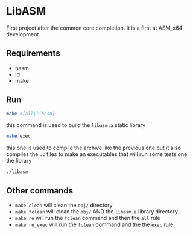 # LibASM

First project after the common core completion. It is a first at ASM_x64 development.

## Requirements

 - nasm
 - ld
 - make

 ## Run

```bash
make #[all|libasm]
```

this command is used to build the `libasm.a` static library

```bash
make exec
```

this one is used to compile the archive like the previous one but it also compiles the `.c` files to make an executables that will run some tests one the library

```bash
./libasm
```

## Other commands

 - `make clean` will clean the `obj/` directory
 - `make fclean` will clean the `obj/` AND the `libasm.a` library directory
 - `make re` will run the `fclean` command and then the `all` rule
 - `make re_exec` will run the `fclean` command and the the `exec` rule
